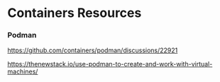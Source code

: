 # Containers Resources

### Podman

https://github.com/containers/podman/discussions/22921

https://thenewstack.io/use-podman-to-create-and-work-with-virtual-machines/
